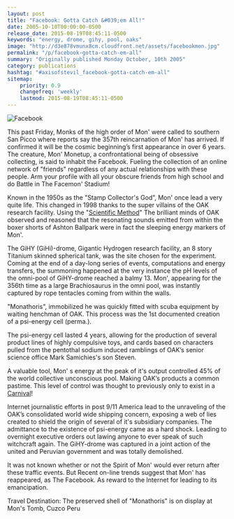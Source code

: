 ```yaml
---
layout: post
title: "Facebook: Gotta Catch &#039;em All!"
date: 2005-10-10T00:00:00-0500
release_date: 2015-08-19T08:45:11-0500
keywords: "energy, drome, gihy, pool, oaks"
image: "http://d3e878vmunx8cm.cloudfront.net/assets/facebookmon.jpg"
permalink: "/p/facebook-gotta-catch-em-all"
summary: "Originally published Monday October, 10th 2005"
category: publications
hashtag: "#axisofstevil_facebook-gotta-catch-em-all"
sitemap:
    priority: 0.9
    changefreq: 'weekly'
    lastmod: 2015-08-19T08:45:11-0500
---
```


[id_1]: http://d3e878vmunx8cm.cloudfront.net/assets/facebookmon.jpg "Facebook"
![Facebook][id_1]

This past Friday, Monks of the high order of Mon' were called to southern San Picco where reports say the 357th reincarnation of Mon' has arrived. If confirmed it will be the cosmic beginning’s first appearance in over 6 years. The creature, Mon' Monetup, a confrontational being of obsessive collecting, is said to inhabit the Facebook. Fueling the collection of an online network of "friends" regardless of any actual relationships with these people. Arm your profile with all your obscure friends from high school and do Battle in The Facemon' Stadium!

Known in the 1950s as the "Stamp Collector's God”, Mon' once lead a very quite life. This changed in 1998 thanks to the super villains of the OAK research facility. Using the "[Scientific Method](http://biology.clc.uc.edu/courses/bio104/sci_meth.htm "Scientific Method")" The brilliant minds of OAK observed and reasoned that the resonating sounds emitted from within the boxer shorts of Ashton Ballpark were in fact the sleeping energy markers of Mon'. 

The GiHY (GiHi)-drome, Gigantic Hydrogen research facility, an 8 story Titanium skinned spherical tank, was the site chosen for the experiment. Coming at the end of a day-long series of events, computations and energy transfers, the summoning happened at the very instance the pH levels of the omni-pool of GiHY-drome reached a balmy 13. Mon', appearing for the 356th time as a large Brachiosaurus in the omni pool, was instantly captured by rope tentacles coming from within the walls. 

"Monathoris", immobilized he was quickly fitted with scuba equipment by waiting henchman of OAK. This process was the 1st documented creation of a psi-energy cell (perma.).

The psi-energy cell lasted 4 years, allowing for the production of several product lines of highly compulsive toys, and cards based on characters pulled from the pentothal sodium induced ramblings of OAK’s senior science office Mark Samichies's son Steven. 

A valuable tool, Mon' s energy at the peak of it's output controlled 45% of the world collective unconscious pool. Making OAK’s products a common pastime. This level of control was thought to previously only to exist in a [Carnival](http://upload.wikimedia.org/wikipedia/commons/1/16/Kellykey.jpg "Carnival")!

Internet journalistic efforts in post 9/11 America lead to the unraveling of the OAK’s consolidated world wide shipping concern, exposing a web of lies created to shield the origin of several of it's subsidiary companies. The admittance to the existence of psi-energy came as a hard shock. Leading to overnight executive orders out lawing anyone to ever speak of such witchcraft again. The GiHY-drome was captured in a joint action of the united and Peruvian government and was totally demolished.

It was not known whether or not the Spirit of Mon' would ever return after these traffic events. But Recent on-line trends suggest that Mon' has reappeared, as The Facebook. As reward to the Internet for leading to its emancipation.

Travel Destination: The preserved shell of "Monathoris" is on display at Mon's Tomb, Cuzco Peru
